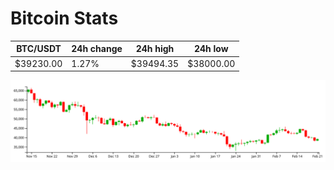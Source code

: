 # Bitcoin Stats

BTC/USDT|24h change|24h high|24h low|
|---|---|---|---|
|$39230.00|1.27%|$39494.35|$38000.00|

<img src="./chart.svg">
